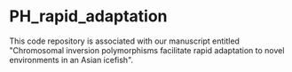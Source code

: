 # PH_rapid_adaptation

This code repository is associated with our manuscript entitled "Chromosomal inversion polymorphisms facilitate rapid adaptation to novel environments in an Asian icefish".
